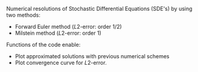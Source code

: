 Numerical resolutions of Stochastic Differential Equations (SDE's) by using two methods:

- Forward Euler method ($L 2$-error: order $1/2$)
- Milstein method ($L 2$-error: order $1$)

Functions of the code enable:

- Plot approximated solutions with previous numerical schemes
- Plot convergence curve for $L 2$-error.
